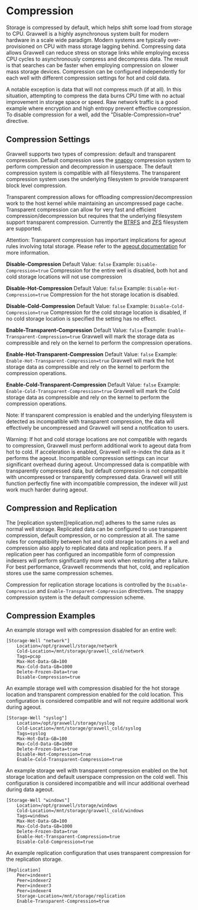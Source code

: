 # Compression

Storage is compressed by default, which helps shift some load from storage to CPU.  Gravwell is a highly asynchronous system built for modern hardware in a scale wide paradigm.  Modern systems are typically over-provisioned on CPU with mass storage lagging behind.  Compressing data allows Gravwell can reduce stress on storage links while employing excess CPU cycles to asynchronously compress and decompress data.  The result is that searches can be faster when employing compression on slower mass storage devices.  Compression can be configured independently for each well with different compression settings for hot and cold data.

A notable exception is data that will not compress much (if at all). In this situation, attempting to compress the data burns CPU time with no actual improvement in storage space or speed. Raw network traffic is a good example where encryption and high entropy prevent effective compression.  To disable compression for a well, add the "Disable-Compression=true" directive.

## Compression Settings

Gravwell supports two types of compression: default and transparent compression.  Default compression uses the [snappy](https://en.wikipedia.org/wiki/Snappy_%28compression%29) compression system to perform compression and decompression in userspace.  The default compression system is compatible with all filesystems.  The transparent compression system uses the underlying filesystem to provide transparent block level compression.

Transparent compression allows for offloading compression/decompression work to the host kernel while maintaining an uncompressed page cache.  Transparent compression can allow for very fast and efficient compression/decompression but requires that the underlying filesystem support transparent compression.  Currently the [BTRFS](https://btrfs.wiki.kernel.org/index.php/Main_Page) and [ZFS](https://wiki.archlinux.org/index.php/ZFS) filesystem are supported.

Attention: Transparent compression has important implications for ageout rules involving total storage. Please refer to the [ageout documentation](ageout.md) for more information.

**Disable-Compression**
Default Value: `false`
Example: `Disable-Compression=true`
Compression for the entire well is disabled, both hot and cold storage locations will not use compression

**Disable-Hot-Compression**
Default Value: `false`
Example: `Disable-Hot-Compression=true`
Compression for the hot storage location is disabled.

**Disable-Cold-Compression**
Default Value: `false`
Example: `Disable-Cold-Compression=true`
Compression for the cold storage location is disabled, if no cold storage location is specified the setting has no effect.

**Enable-Transparent-Compression**
Default Value: `false`
Example: `Enable-Transparent-Compression=true`
Gravwell will mark the storage data as compressible and rely on the kernel to perform the compression operations.

**Enable-Hot-Transparent-Compression**
Default Value: `false`
Example: `Enable-Hot-Transparent-Compression=true`
Gravwell will mark the hot storage data as compressible and rely on the kernel to perform the compression operations.

**Enable-Cold-Transparent-Compression**
Default Value: `false`
Example: `Enable-Cold-Transparent-Compression=true`
Gravwell will mark the Cold storage data as compressible and rely on the kernel to perform the compression operations.

Note: If transparent compression is enabled and the underlying filesystem is detected as incompatible with transparent compression, the data will effectively be uncompressed and Gravwell will send a notification to users.

Warning: If hot and cold storage locations are not compatible with regards to compression, Gravwell must perform additional work to ageout data from hot to cold.  If acceleration is enabled, Gravwell will re-index the data as it performs the ageout.  Incompatible compression settings can incur significant overhead during ageout.  Uncompressed data is compatible with transparently compressed data, but default compression is not compatible with uncompressed or transparently compressed data.  Gravwell will still function perfectly fine with incompatible compression, the indexer will just work much harder during ageout.


## Compression and Replication

The [replication system][replication.md] adheres to the same rules as normal well storage.  Replicated data can be configured to use transparent compression, default compression, or no compression at all.  The same rules for compatibility between hot and cold storage locations in a well and compression also apply to replicated data and replication peers.  If a replication peer has configured an incompatible form of compression indexers will perform significantly more work when restoring after a failure.  For best performance, Gravwell recommends that hot, cold, and replication stores use the same compression schemes.

Compression for replication storage locations is controlled by the `Disable-Compression` and `Enable-Transparent-Compression` directives.  The snappy compression system is the default compression scheme.

## Compression Examples

An example storage well with compression disabled for an entire well:

```
[Storage-Well "network"]
	Location=/opt/gravwell/storage/network
	Cold-Location=/mnt/storage/gravwell_cold/network
	Tags=pcap
	Max-Hot-Data-GB=100
	Max-Cold-Data-GB=1000
	Delete-Frozen-Data=true
	Disable-Compression=true
```

An example storage well with compression disabled for the hot storage location and transparent compression enabled for the cold location.  This configuration is considered compatible and will not require additional work during ageout.

```
[Storage-Well "syslog"]
	Location=/opt/gravwell/storage/syslog
	Cold-Location=/mnt/storage/gravwell_cold/syslog
	Tags=syslog
	Max-Hot-Data-GB=100
	Max-Cold-Data-GB=1000
	Delete-Frozen-Data=true
	Disable-Hot-Compression=true
	Enable-Cold-Transparent-Compression=true
```

An example storage well with transparent compression enabled on the hot storage location and default userspace compression on the cold well.  This configuration is considered incompatible and will incur additional overhead during data ageout.

```
[Storage-Well "windows"]
	Location=/opt/gravwell/storage/windows
	Cold-Location=/mnt/storage/gravwell_cold/windows
	Tags=windows
	Max-Hot-Data-GB=100
	Max-Cold-Data-GB=1000
	Delete-Frozen-Data=true
	Enable-Hot-Transparent-Compression=true
	Disable-Cold-Compression=true
```

An example replication configuration that uses transparent compression for the replication storage.

```
[Replication]
	Peer=indexer1
	Peer=indexer2
	Peer=indexer3
	Peer=indexer4
	Storage-Location=/mnt/storage/replication
	Enable-Transparent-Compression=true
```
